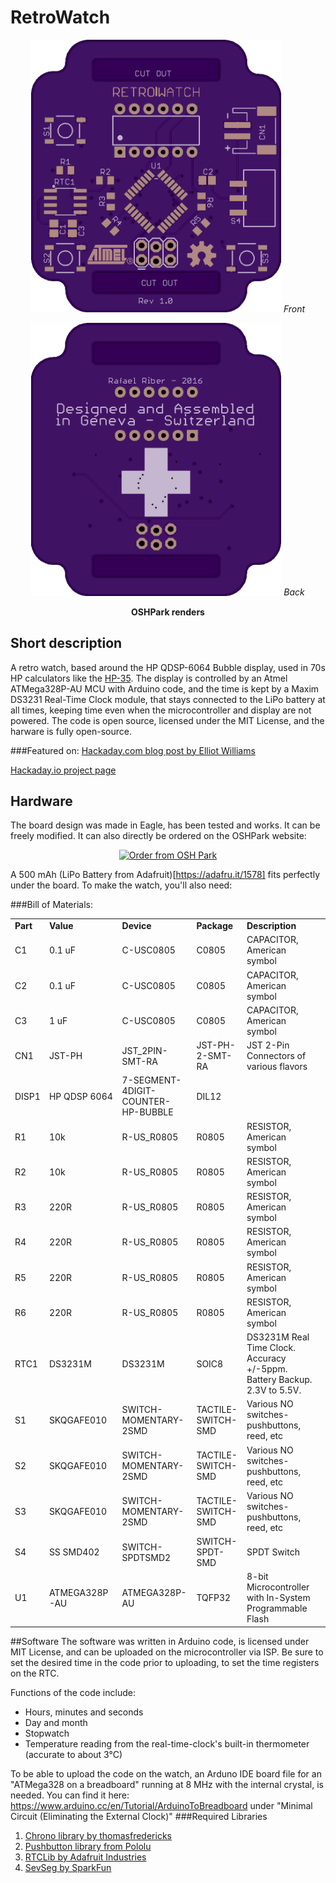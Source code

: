 # RetroWatch
 <p align="center">
 <img src="https://raw.githubusercontent.com/RafaelRiber/RetroWatch/master/V1/Hardware/OSHPark%20Renders/front.png" width="400"/>
 <em>Front</em>
 </p>  
 <p align="center">
 <img src="https://raw.githubusercontent.com/RafaelRiber/RetroWatch/master/V1/Hardware/OSHPark%20Renders/back.png" width="400"/>
  <em>Back</em>
 </p>
 <p align="center">
 <b>OSHPark renders</b>
 </p>
 
## Short description
A retro watch, based around the HP QDSP-6064 Bubble display, used in 70s HP calculators like the [HP-35](https://en.wikipedia.org/wiki/HP-35). The display is controlled by an Atmel ATMega328P-AU MCU with Arduino code, and the time is kept by a Maxim DS3231 Real-Time Clock module, that stays connected to the LiPo battery at all times, keeping time even when the microcontroller and display are not powered.
The code is open source, licensed under the MIT License, and the harware is fully open-source.

###Featured on:
[Hackaday.com blog post by Elliot Williams](http://hackaday.com/2016/06/25/easy-bubble-watch-oozes-retro-charm/)

[Hackaday.io project page](https://hackaday.io/project/12402-retrowatch)
  
## Hardware
The board design was made in Eagle, has been tested and works. It can be freely modified. It can also directly be ordered on the OSHPark website: 
<p align="center"><a href="https://oshpark.com/shared_projects/3zNSaolF"><img src="https://oshpark.com/assets/badge-5b7ec47045b78aef6eb9d83b3bac6b1920de805e9a0c227658eac6e19a045b9c.png" alt="Order from OSH Park"></img></a></p>

A 500 mAh (LiPo Battery from Adafruit)[https://adafru.it/1578] fits perfectly under the board. To make the watch, you'll also need:

###Bill of Materials:
<p>
<table>
<tr><td><b>Part</b></td><td><b>Value</b></td><td><b>Device</b></td><td><b>Package</b></td><td><b>Description</b></td><td><b></b></td></tr>
<tr><td>C1</td><td>0.1 uF</td><td>C-USC0805</td><td>C0805</td><td>CAPACITOR, American symbol</td><td></td></tr>
<tr><td>C2</td><td>0.1 uF</td><td>C-USC0805</td><td>C0805</td><td>CAPACITOR, American symbol</td><td></td></tr>
<tr><td>C3</td><td>1 uF</td><td>C-USC0805</td><td>C0805</td><td>CAPACITOR, American symbol</td><td></td></tr>
<tr><td>CN1</td><td>JST-PH</td><td>JST_2PIN-SMT-RA</td><td>JST-PH-2-SMT-RA</td><td>JST 2-Pin Connectors of various flavors</td><td></td></tr>
<tr><td>DISP1</td><td>HP QDSP 6064</td><td>7-SEGMENT-4DIGIT-COUNTER-HP-BUBBLE</td><td>DIL12</td><td></td><td></td></tr>
<tr><td>R1</td><td>10k</td><td>R-US_R0805</td><td>R0805</td><td>RESISTOR, American symbol</td><td></td></tr>
<tr><td>R2</td><td>10k</td><td>R-US_R0805</td><td>R0805</td><td>RESISTOR, American symbol</td><td></td></tr>
<tr><td>R3</td><td>220R</td><td>R-US_R0805</td><td>R0805</td><td>RESISTOR, American symbol</td><td></td></tr>
<tr><td>R4</td><td>220R</td><td>R-US_R0805</td><td>R0805</td><td>RESISTOR, American symbol</td><td></td></tr>
<tr><td>R5</td><td>220R</td><td>R-US_R0805</td><td>R0805</td><td>RESISTOR, American symbol</td><td></td></tr>
<tr><td>R6</td><td>220R</td><td>R-US_R0805</td><td>R0805</td><td>RESISTOR, American symbol</td><td></td></tr>
<tr><td>RTC1</td><td>DS3231M</td><td>DS3231M</td><td>SOIC8</td><td>DS3231M Real Time Clock.  Accuracy +/-5ppm.  Battery Backup.  2.3V to 5.5V.</td><td></td></tr>
<tr><td>S1</td><td>SKQGAFE010</td><td>SWITCH-MOMENTARY-2SMD</td><td>TACTILE-SWITCH-SMD</td><td>Various NO switches- pushbuttons, reed, etc</td><td></td></tr>
<tr><td>S2</td><td>SKQGAFE010</td><td>SWITCH-MOMENTARY-2SMD</td><td>TACTILE-SWITCH-SMD</td><td>Various NO switches- pushbuttons, reed, etc</td><td></td></tr>
<tr><td>S3</td><td>SKQGAFE010</td><td>SWITCH-MOMENTARY-2SMD</td><td>TACTILE-SWITCH-SMD</td><td>Various NO switches- pushbuttons, reed, etc</td><td></td></tr>
<tr><td>S4</td><td>SS SMD402</td><td>SWITCH-SPDTSMD2</td><td>SWITCH-SPDT-SMD</td><td>SPDT Switch</td><td></td></tr>
<tr><td>U1</td><td>ATMEGA328P-AU</td><td>ATMEGA328P-AU</td><td>TQFP32</td><td>8-bit Microcontroller with In-System Programmable Flash</td><td></td></tr>
</table>

  
##Software
The software was written in Arduino code, is licensed under MIT License, and can be uploaded on the microcontroller via ISP.
Be sure to set the desired time in the code prior to uploading, to set the time registers on the RTC.

Functions of the code include:
* Hours, minutes and seconds
* Day and month
* Stopwatch
* Temperature reading from the real-time-clock's built-in thermometer (accurate to about 3°C)
 
To be able to upload the code on the watch, an Arduno IDE board file for an "ATMega328 on a breadboard" running at 8 MHz with the internal crystal, is needed. You can find it here: https://www.arduino.cc/en/Tutorial/ArduinoToBreadboard under "Minimal Circuit (Eliminating the External Clock)"
###Required Libraries
1. [Chrono library by thomasfredericks](https://github.com/thomasfredericks/Chrono)
2. [Pushbutton library from Pololu](http://pololu.github.io/pushbutton-arduino/)
3. [RTCLib by Adafruit Industries](https://github.com/adafruit/RTClib)
4. [SevSeg by SparkFun](https://github.com/sparkfun/SevSeg)
